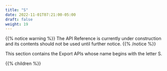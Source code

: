 ```yaml
---
title: "S"
date: 2022-11-01T07:21:00-05:00
draft: false
weight: 19
---
```


<!-- begin comment block (when active)-------------------- -->
{{% notice warning %}}
The API Reference is currently under construction and its contents should not be used until further notice.
{{% /notice %}}
<!-- end comment block (when active)-------------------- -->

This section contains the Export APIs whose name begins with the letter S.

{{% children %}}
